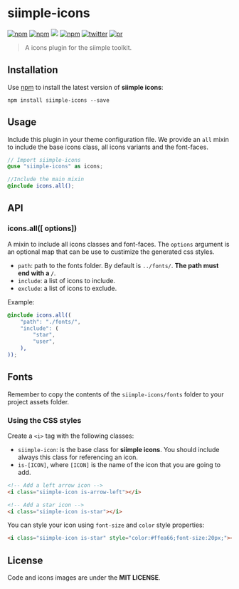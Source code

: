 # siimple-icons

[![npm](https://img.shields.io/npm/v/siimple-icons.svg?style=flat-square)](https://www.npmjs.com/package/siimple-icons)
[![npm](https://img.shields.io/npm/dt/siimple-icons.svg?style=flat-square)](https://www.npmjs.com/package/@siimple-icons)
[![](https://data.jsdelivr.com/v1/package/npm/siimple-icons/badge)](https://www.jsdelivr.com/package/npm/siimple-icons)
[![npm](https://img.shields.io/npm/l/siimple-icons.svg?style=flat-square)](https://github.com/siimple/siimple)
[![twitter](https://img.shields.io/badge/Twitter-%40siimplecss-blue.svg?style=flat-square)](https://twitter.com/siimplecss)
[![pr](https://img.shields.io/badge/PRs-welcome-brightgreen.svg?style=flat-square)](https://github.com/siimple/siimple)

> A icons plugin for the siimple toolkit.


## Installation 

Use [npm](https://npmjs.com) to install the latest version of **siimple icons**:

```
npm install siimple-icons --save
```

## Usage

Include this plugin in your theme configuration file. We provide an `all` mixin to include the base icons class, all icons variants and the font-faces.

```scss
// Import siimple-icons
@use "siimple-icons" as icons;

//Include the main mixin
@include icons.all();
```

## API

### icons.all([ options])

A mixin to include all icons classes and font-faces. The `options` argument is an optional map that can be use to custimize the generated css styles.

- `path`: path to the fonts folder. By default is `../fonts/`. **The path must end with a `/`**.
- `include`: a list of icons to include.
- `exclude`: a list of icons to exclude.

Example: 

```scss
@include icons.all((
    "path": "./fonts/",
    "include": (
        "star",
        "user",
    ),
));
```

## Fonts

Remember to copy the contents of the `siimple-icons/fonts` folder to your project assets folder. 

### Using the CSS styles

Create a `<i>` tag with the following classes: 

- `siimple-icon`: is the base class for **siimple icons**. You should include always this class for referencing an icon.
- `is-[ICON]`, where `[ICON]` is the name of the icon that you are going to add.  

```html 
<!-- Add a left arrow icon -->
<i class="siimple-icon is-arrow-left"></i>

<!-- Add a star icon -->
<i class="siimple-icon is-star"></i>
```

You can style your icon using `font-size` and `color` style properties:

```html 
<i class="siimple-icon is-star" style="color:#ffea66;font-size:20px;"></i>
```


## License 

Code and icons images are under the **MIT LICENSE**.

